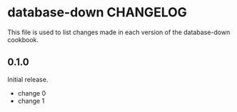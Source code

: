 # database-down CHANGELOG

This file is used to list changes made in each version of the database-down cookbook.

## 0.1.0

Initial release.

- change 0
- change 1
